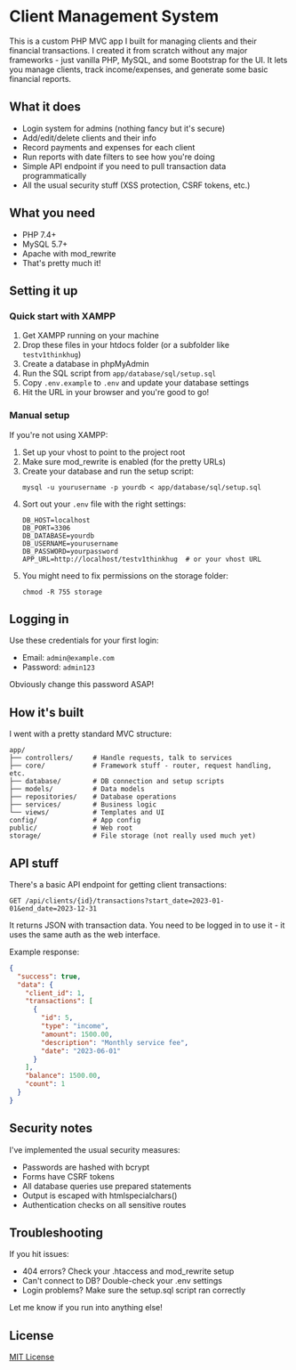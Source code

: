 # Client Management System

This is a custom PHP MVC app I built for managing clients and their financial transactions. I created it from scratch without any major frameworks - just vanilla PHP, MySQL, and some Bootstrap for the UI. It lets you manage clients, track income/expenses, and generate some basic financial reports.

## What it does

- Login system for admins (nothing fancy but it's secure)
- Add/edit/delete clients and their info
- Record payments and expenses for each client
- Run reports with date filters to see how you're doing
- Simple API endpoint if you need to pull transaction data programmatically
- All the usual security stuff (XSS protection, CSRF tokens, etc.)

## What you need

- PHP 7.4+
- MySQL 5.7+
- Apache with mod_rewrite
- That's pretty much it!

## Setting it up

### Quick start with XAMPP

1. Get XAMPP running on your machine
2. Drop these files in your htdocs folder (or a subfolder like `testv1thinkhug`)
3. Create a database in phpMyAdmin
4. Run the SQL script from `app/database/sql/setup.sql`
5. Copy `.env.example` to `.env` and update your database settings
6. Hit the URL in your browser and you're good to go!

### Manual setup

If you're not using XAMPP:

1. Set up your vhost to point to the project root
2. Make sure mod_rewrite is enabled (for the pretty URLs)
3. Create your database and run the setup script:
   ```
   mysql -u yourusername -p yourdb < app/database/sql/setup.sql
   ```
4. Sort out your `.env` file with the right settings:
   ```
   DB_HOST=localhost
   DB_PORT=3306
   DB_DATABASE=yourdb
   DB_USERNAME=yourusername
   DB_PASSWORD=yourpassword
   APP_URL=http://localhost/testv1thinkhug  # or your vhost URL
   ```
5. You might need to fix permissions on the storage folder:
   ```
   chmod -R 755 storage
   ```

## Logging in

Use these credentials for your first login:
- Email: `admin@example.com`
- Password: `admin123`

Obviously change this password ASAP!

## How it's built

I went with a pretty standard MVC structure:

```
app/
├── controllers/     # Handle requests, talk to services
├── core/            # Framework stuff - router, request handling, etc.
├── database/        # DB connection and setup scripts
├── models/          # Data models
├── repositories/    # Database operations
├── services/        # Business logic
└── views/           # Templates and UI
config/              # App config
public/              # Web root
storage/             # File storage (not really used much yet)
```

## API stuff

There's a basic API endpoint for getting client transactions:

`GET /api/clients/{id}/transactions?start_date=2023-01-01&end_date=2023-12-31`

It returns JSON with transaction data. You need to be logged in to use it - it uses the same auth as the web interface.

Example response:
```json
{
  "success": true,
  "data": {
    "client_id": 1,
    "transactions": [
      {
        "id": 5,
        "type": "income",
        "amount": 1500.00,
        "description": "Monthly service fee",
        "date": "2023-06-01"
      }
    ],
    "balance": 1500.00,
    "count": 1
  }
}
```

## Security notes

I've implemented the usual security measures:
- Passwords are hashed with bcrypt
- Forms have CSRF tokens
- All database queries use prepared statements
- Output is escaped with htmlspecialchars()
- Authentication checks on all sensitive routes

## Troubleshooting

If you hit issues:

- 404 errors? Check your .htaccess and mod_rewrite setup
- Can't connect to DB? Double-check your .env settings
- Login problems? Make sure the setup.sql script ran correctly

Let me know if you run into anything else!

## License

[MIT License](LICENSE)
